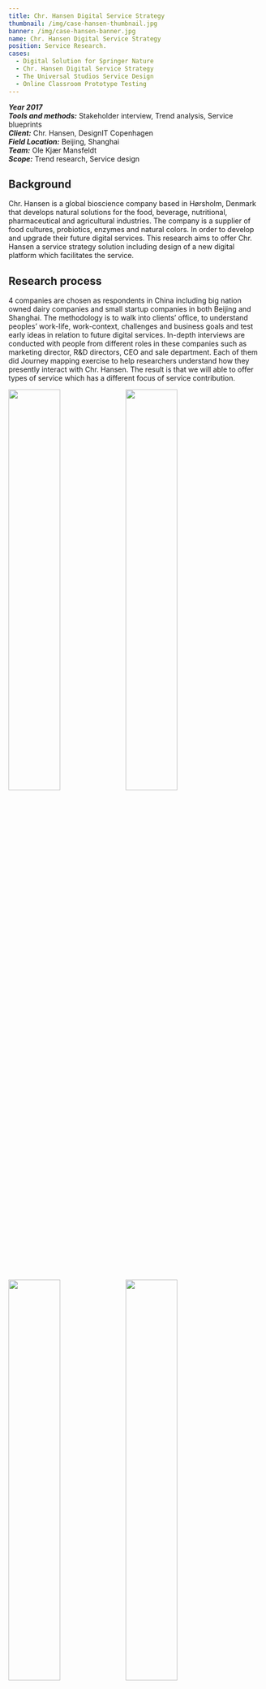 ```yaml
---
title: Chr. Hansen Digital Service Strategy
thumbnail: /img/case-hansen-thumbnail.jpg
banner: /img/case-hansen-banner.jpg
name: Chr. Hansen Digital Service Strategy
position: Service Research.
cases:
  - Digital Solution for Springer Nature
  - Chr. Hansen Digital Service Strategy
  - The Universal Studios Service Design
  - Online Classroom Prototype Testing
---
```

***Year 2017*** \
***Tools and methods:*** Stakeholder interview, Trend analysis, Service blueprints\
***Client:*** Chr. Hansen, DesignIT Copenhagen\
***Field Location:*** Beijing, Shanghai \
***Team:*** Ole Kjær Mansfeldt\
***Scope:*** Trend research, Service design

## Background

Chr. Hansen is a global bioscience company based in Hørsholm, Denmark that develops natural solutions for the food, beverage, nutritional, pharmaceutical and agricultural industries. The company is a supplier of food cultures, probiotics, enzymes and natural colors. In order to develop and upgrade their future digital services. This research aims to offer Chr. Hansen a service strategy solution including design of a new digital platform which facilitates the service.

## Research process

4 companies are chosen as  respondents in China including big nation owned dairy companies and small startup companies in both Beijing and Shanghai. The methodology is to walk into clients’ office, to understand peoples’ work-life, work-context, challenges and business goals and test early ideas in relation to future digital services. In-depth interviews are conducted with people from different roles in these companies such as marketing director, R&D directors, CEO and sale department. Each of them did Journey mapping exercise to help researchers understand how they presently interact with Chr. Hansen. The result is that we will able to offer types of service which has a different focus of service contribution. 

<img src="/img/case-hansen-1.png" style="width:45%" index="" />

<img src="/img/case-hansen-2.jpg" style="width:45%" index="" />

<img src="/img/case-hansen-3.jpg" style="width:45%" index="1" />

<img src="/img/case-hansen-4.jpg" style="width:45%" index="2" />

<img src="/img/case-hansen-5.jpg" style="width:45%" index="3" />
